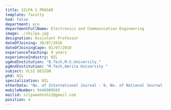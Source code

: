 ```yaml
---
title: SILPA S PRASAD
template: faculty
hod: false
department: ece
departmentFullName: Electronics and Communication Engineering
image: ./shilpa.jpg
designation: Assistant Professor
dateOfJoining: 30/07/2016
dateOfJoiningCape: 01/07/2010
experienceTeaching: 9 years
experienceIndustry: NIL
ugAndInstitution: "B.Tech,M.G.University."
pgAndInstitution: "M.Tech,Amrita University "
subject: VLSI DESIGN
phd: NIL
specialization: NIL
otherData: "No. of International Journal - 9, No. of National Journal - 1,No. of International Conferences - 8, No.of national conferences - 7"
mobileNumber: 9446909565
mailid: silpamahesh12@gmail.com
position: 4
---
```

